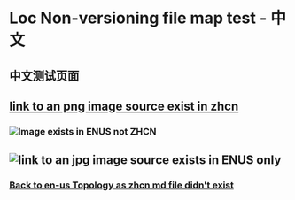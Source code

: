  # Loc Non-versioning file map test - 中文
 
 ## 中文测试页面

 ## [link to an png image source exist in zhcn](./../../aadconnecthealth2.png)
 ### ![Image exists in ENUS not ZHCN](./../../aad_portals.png)
 ## ![link to an jpg image source exists in ENUS only](./../../testImage.jpg)
 ### [Back to en-us Topology as zhcn md file didn't exist](./network-watcher-topology-overview.md)
